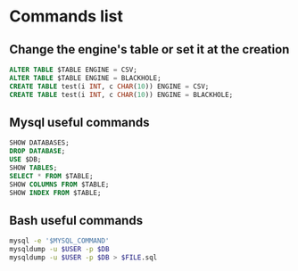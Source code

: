 # Commands list
## Change the engine's table or set it at the creation
~~~~sql
ALTER TABLE $TABLE ENGINE = CSV;
ALTER TABLE $TABLE ENGINE = BLACKHOLE;
CREATE TABLE test(i INT, c CHAR(10)) ENGINE = CSV;
CREATE TABLE test(i INT, c CHAR(10)) ENGINE = BLACKHOLE;
~~~~

## Mysql useful commands
~~~~sql
SHOW DATABASES;
DROP DATABASE;
USE $DB;
SHOW TABLES;
SELECT * FROM $TABLE;
SHOW COLUMNS FROM $TABLE;
SHOW INDEX FROM $TABLE;
~~~~

## Bash useful commands
```bash
mysql -e '$MYSQL_COMMAND'
mysqldump -u $USER -p $DB
mysqldump -u $USER -p $DB > $FILE.sql
```